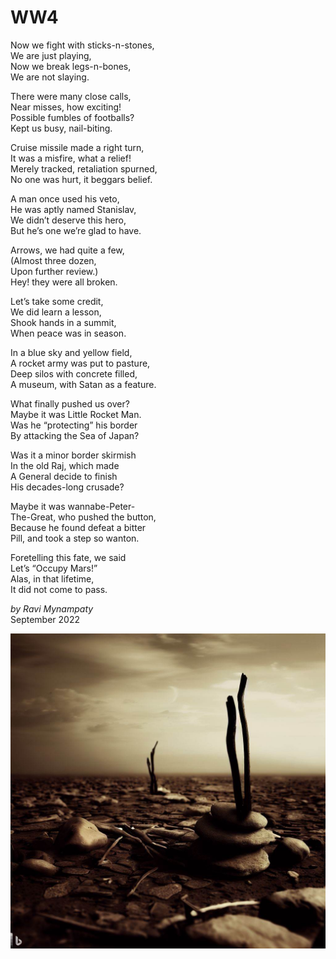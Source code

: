 # WW4

Now we fight with sticks-n-stones,   
We are just playing,  
Now we break legs-n-bones,  
We are not slaying.  

There were many close calls,  
Near misses, how exciting!   
Possible fumbles of footballs?  
Kept us busy, nail-biting.  

Cruise missile made a right turn,  
It was a misfire, what a relief!  
Merely tracked, retaliation spurned,  
No one was hurt, it beggars belief.   

A man once used his veto,  
He was aptly named Stanislav,  
We didn’t deserve this hero,  
But he’s one we’re glad to have.  

Arrows, we had quite a few,  
(Almost three dozen,  
Upon further review.)  
Hey! they were all broken.  

Let’s take some credit,  
We did learn a lesson,  
Shook hands in a summit,  
When peace was in season.   

In a blue sky and yellow field,  
A rocket army was put to pasture,  
Deep silos with concrete filled,  
A museum, with Satan as a feature.  

What finally pushed us over?  
Maybe it was Little Rocket Man.  
Was he “protecting” his border  
By attacking the Sea of Japan?  

Was it a minor border skirmish  
In the old Raj, which made  
A General decide to finish   
His decades-long crusade?  

Maybe it was wannabe-Peter-  
The-Great, who pushed the button,  
Because he found defeat a bitter  
Pill, and took a step so wanton.   

Foretelling this fate, we said  
Let’s “Occupy Mars!”  
Alas, in that lifetime,  
It did not come to pass.  

_by Ravi Mynampaty_  
September 2022

![Image of sticks and stones.](assets/images/stones8.jpeg)
